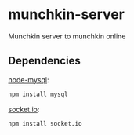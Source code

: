 # munchkin-server

Munchkin server to munchkin online

## Dependencies
[node-mysql](https://github.com/felixge/node-mysql):
```sh
npm install mysql
```
[socket.io](https://www.npmjs.org/package/socket.io):
```sh
npm install socket.io
```

